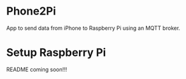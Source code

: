 # Phone2Pi
App to send data from iPhone to Raspberry Pi using an MQTT broker.
# Setup Raspberry Pi
README coming soon!!!
